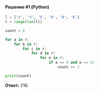 #### Решение #1 (Python)
```python
l = ['У', 'Ч', 'Е', 'Н', 'И', 'К']
r = range(len(l))

count = 0

for a in r:
	for b in r:
		for c in r:
			for d in r:
				for e in r:
					if a == 0 and e == 5:
						count += 1

print(count)
```
**Ответ:** 216.
